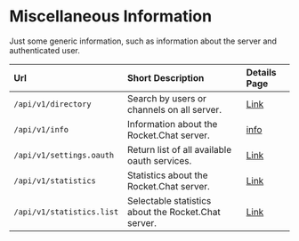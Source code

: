 # Miscellaneous Information

Just some generic information, such as information about the server and authenticated user.

| Url | Short Description | Details Page |
| :--- | :--- | :--- |
| `/api/v1/directory`| Search by users or channels on all server.   | [Link](directory/)   |
| `/api/v1/info` | Information about the Rocket.Chat server. | [info](info/) |
| `/api/v1/settings.oauth` | Return list of all available oauth services. | [Link](settings-oauth/) |
| `/api/v1/statistics` | Statistics about the Rocket.Chat server. | [Link](statistics/) |
| `/api/v1/statistics.list` | Selectable statistics about the Rocket.Chat server. | [Link](statistics-list/) |
